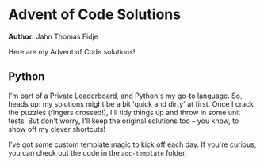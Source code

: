 # Advent of Code Solutions
**Author:** Jahn Thomas Fidje  

Here are my Advent of Code solutions!  

## Python
I'm part of a Private Leaderboard, and Python's my go-to language. So, heads up: my solutions might be a bit 'quick and dirty' at first. Once I crack the puzzles (fingers crossed!), I'll tidy things up and throw in some unit tests. But don't worry, I'll keep the original solutions too – you know, to show off my clever shortcuts!

I've got some custom template magic to kick off each day. If you're curious, you can check out the code in the `aoc-template` folder.
